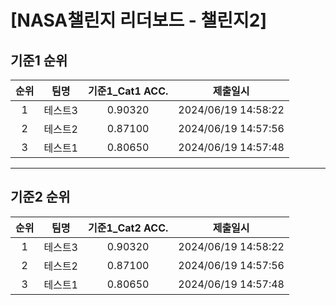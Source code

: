 # [NASA챌린지 리더보드 - 챌린지2]
## 기준1 순위
| 순위 | 팀명 | 기준1_Cat1 ACC. | 제출일시 |
|:----:|:----:|:-----:|:----:|
| 1 | 테스트3 | 0.90320 | 2024/06/19 14:58:22 |
| 2 | 테스트2 | 0.87100 | 2024/06/19 14:57:56 |
| 3 | 테스트1 | 0.80650 | 2024/06/19 14:57:48 |
___
## 기준2 순위
| 순위 | 팀명 | 기준1_Cat2 ACC. | 제출일시 |
|:----:|:----:|:-----:|:----:|
| 1 | 테스트3 | 0.90320 | 2024/06/19 14:58:22 |
| 2 | 테스트2 | 0.87100 | 2024/06/19 14:57:56 |
| 3 | 테스트1 | 0.80650 | 2024/06/19 14:57:48 |
